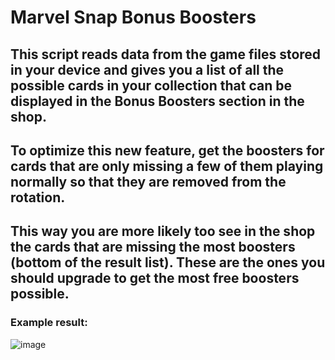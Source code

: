 # Marvel Snap Bonus Boosters
## This script reads data from the game files stored in your device and gives you a list of all the possible cards in your collection that can be displayed in the Bonus Boosters section in the shop.
## To optimize this new feature, get the boosters for cards that are only missing a few of them playing normally so that they are removed from the rotation.
## This way you are more likely too see in the shop the cards that are missing the most boosters (bottom of the result list). These are the ones you should upgrade to get the most free boosters possible.

### Example result:
![image](https://github.com/sergiodias25/SnapBonusBoosters/assets/138718424/a112ae55-1503-4b84-910a-35ae2dee8527)
